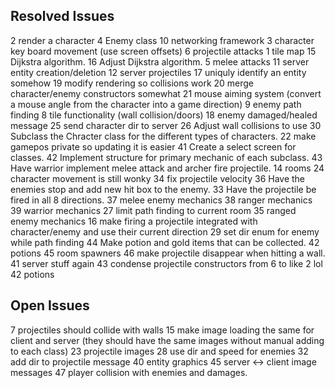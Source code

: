 ## Resolved Issues ##
2 render a character
4 Enemy class
10 networking framework
3 character key board movement (use screen offsets)
6 projectile attacks
1 tile map
15 Dijkstra algorithm.
16 Adjust Dijkstra algorithm.
5 melee attacks
11 server entity creation/deletion
12 server projectiles
17 uniquly identify an entity somehow
19 modify rendering so collisions work
20 merge character/enemy constructors somewhat
21 mouse aiming system (convert a mouse angle from the character into a game direction)
9 enemy path finding
8 tile functionality (wall collision/doors)
18 enemy damaged/healed message
25 send character dir to server
26 Adjust wall collisions to use
30 Subclass the Chracter class for the different types of characters.
22 make gamepos private so updating it is easier
41 Create a select screen for classes.
42 Implement structure for primary mechanic of each subclass.
43 Have warrior implement melee attack and archer fire projectile.
14 rooms
24 character movement is still wonky
34 fix projectile velocity
36 Have the enemies stop and add new hit box to the enemy.
33 Have the projectile be fired in all 8 directions.
37 melee enemy mechanics
38 ranger mechanics
39 warrior mechanics
27 limit path finding to current room
35 ranged enemy mechanics
16 make firing a projectile integrated with character/enemy and use their current direction
29 set dir enum for enemy while path finding
44 Make potion and gold items that can be collected.
42 potions
45 room spawners
46 make projectile disappear when hitting a wall.
41 server stuff again
43 condense projectile constructors from 6 to like 2 lol
42 potions

## Open Issues ##
7 projectiles should collide with walls
15 make image loading the same for client and server (they should have the same images without manual adding to each class)
23 projectile images
28 use dir and speed for enemies
32 add dir to projectile message
40 entity graphics
45 server <-> client image messages
47 player collision with enemies and damages.

